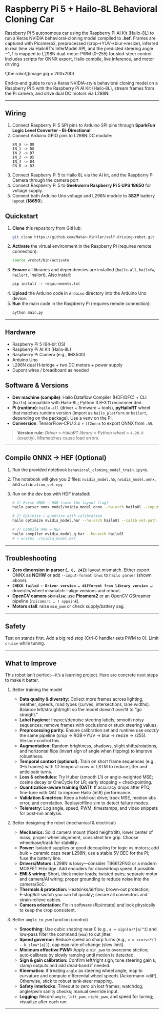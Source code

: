 # Raspberry Pi 5 + Hailo‑8L Behavioral Cloning Car

Raspberry Pi 5 autonomous car using the Raspberry Pi AI Kit (Hailo-8L) to run a Keras NVIDIA behavioral-cloning model compiled to **.hef**. Frames are captured with Picamera2, preprocessed (crop→YUV→blur→resize), inferred in real time via HailoRT’s InferModel API, and the predicted steering angle $-1, 1$ is mapped to L298N dual-motor PWM (0–255) for skid-steer control. Includes scripts for ONNX export, Hailo compile, live inference, and motor driving.

![the robot](image.jpg = 200x200)

End‑to‑end guide to run a Keras NVIDIA‑style behavioral cloning model on a Raspberry Pi 5 with the Raspberry Pi AI Kit (Hailo‑8L), stream frames from the Pi camera, and drive dual DC motors via L298N.

---

## Wiring
1. Connect Raspberry Pi 5 SPI pins to Arduino SPI pins through **SparkFun Logic Level Converter - Bi-Directional**
2. Connect Arduino GPIO pins to L298N DC module:
    ```
    EN_A -> D9
    IN_1 -> D8
    IN_2 -> D7
    IN_3 -> D5
    IN_4 -> D4
    EN_B -> D3
    ```
3. Connect Raspberry Pi 5 to Hailo 8L via the AI kit, and the Raspberry Pi Camera through the camera port
4. Connect Raspberry Pi 5 to **Geekworm Raspberry Pi 5 UPS 18650** for voltage supply.
5. Connect both Arduino Uno voltage and L298N module to **3S2P** battery layout (**18650**).

## Quickstart
1. **Clone** this repository from GitHub:
    ```bash
    git clone https://github.com/Matan-Vinkler/self-driving-robot.git
    ```
2. **Activate** the virtual environment in the Raspberry Pi (requires remote connection):
    ```bash
    source vrobot/bin/activate
    ```
3. **Ensure** all libraries and dependencies are installed (`hailo-all`, `hailofw`, `hailort`, `hailort). Also install:
    ```bash
    pip install -r requirements.txt
    ```
4. **Upload** the Arduino code in `Arduino` directory into the Arduino Uno device.
5. **Run** the main code in the Raspberry Pi (requires remote connection):
    ```bash
    python main.py
    ```
---

## Hardware

* Raspberry Pi 5 (64‑bit OS)
* Raspberry Pi AI Kit (Hailo‑8L)
* Raspberry Pi Camera (e.g., IMX500)
* Arduino Uno
* L298N dual H‑bridge + two DC motors + power supply
* Dupont wires / breadboard as needed

## Software & Versions

* **Dev machine (compile)**: Hailo Dataflow Compiler (HDF/DFC) + CLI (`hailo`) compatible with Hailo‑8L; Python 3.8–3.11 recommended.
* **Pi (runtime)**: `hailo-all` (driver + firmware + tools), **pyHailoRT** wheel that matches runtime version (import as `hailo_platform` or `hailort`, depending on the package). Use a venv on the Pi.
* **Conversion**: TensorFlow‑CPU 2.x + `tf2onnx` to export ONNX from `.h5`.

> **Version rule:** *Driver* = *HailoRT library* = *Python wheel* = `4.20.0` (exactly). Mismatches cause load errors.

---

## Compile ONNX → HEF (Optional)
1. Run the provided notebook `behavioral_cloning_model_train.ipynb`.
2. The notebook will give you 2 files: `nvidia_model.h5`, `nvidia_model.onnx`, and `calibration_set.npy`
3. Run on the dev box with HDF installed:

    ```bash
    # 1) Parse ONNX → HAR (note the layout flag)
    hailo parser onnx model/nvidia_model.onnx --hw-arch hailo8l --input-format bhwc --net-name nvidia_model --har-path nvidia_model.har

    # 2) Optimize / quantize with calibration
    hailo optimize nvidia_model.har --hw-arch hailo8l --calib-set-path calibration_set.npy --output-har-path nvidia_model_q.har

    # 3) Compile HAR → HEF
    hailo compiler nvidia_model_q.har --hw-arch hailo8l
    # → writes ./nvidia_model.hef
    ```

---

## Troubleshooting

* **Zero dimension in parser (`… 0, 24]`)**: layout mismatch. Either export ONNX as **NCHW** or add `--input-format bhwc` to `hailo parser` (shown above).
* **`CHECK failed - Driver version … different from library version …`**: driver/lib/wheel mismatch—align versions and reboot.
* **OpenCV camera `ok=False`**: use **Picamera2** or an OpenCV GStreamer pipeline (`rpicamsrc … ! appsink`).
* **Motors stall**: raise `min_pwm` or check supply/battery sag.

---

## Safety

Test on stands first. Add a big red stop (Ctrl‑C handler sets PWM to 0). Limit `cruise` while tuning.

---

## What to Improve

This robot isn’t perfect—it’s a learning project. Here are concrete next steps to make it better.

1. Better training the model
    - **Data quality & diversity:** Collect more frames across lighting, weather, speeds, road types (curves, intersections, lane widths). Balance left/straight/right so the model doesn’t overfit to “go straight.”
    - **Label hygiene:** Inspect/denoise steering labels; smooth noisy sequences; remove frames with occlusions or stuck steering values.
    - **Preprocessing parity:** Ensure calibration set and runtime use *exactly* the same pipeline (crop → RGB→YUV → blur → resize → /255). Version-control this.
    - **Augmentation:** Random brightness, shadows, slight shifts/rotations, and horizontal flips (invert sign of angle when flipping) to improve robustness.
    - **Temporal context (optional):** Train on short frame sequences (e.g., 3–5 frames) with 1D temporal conv or LSTM to reduce jitter and anticipate turns.
    - **Loss & schedules:** Try Huber (smooth L1) or angle-weighted MSE; cosine decay or OneCycle for LR; early stopping + checkpointing.
    - **Quantization-aware training (QAT):** If accuracy drops after PTQ, fine‑tune with QAT to improve Hailo (int8) performance.
    - **Validation & metrics:** Keep a hold‑out drive; track MSE, median abs error, and correlation. Replay/offline sim to detect failure modes.
    - **Telemetry:** Log angle, speed, PWM, timestamps, and video snippets for post‑run analysis.

2. Better designing the robot (mechanical & electrical)
    - **Mechanics:** Solid camera mount (fixed height/tilt), lower center of mass, proper wheel alignment, consistent tire grip. Choose wheelbase/track for stability.
    - **Power:** Isolated supplies or good decoupling for logic vs motors; add bulk + ceramic caps near L298N; use a stable 5V BEC for the Pi; fuse the battery line.
    - **Drivers/Motors:** L298N is lossy—consider TB6612FNG or a modern MOSFET H‑bridge. Add encoders for closed‑loop speed if possible.
    - **EMI & wiring:** Short, thick motor leads; twisted pairs; separate motor and camera/AI wiring; proper grounding to reduce noise into the camera/SoC.
    - **Thermals & protection:** Heatsinks/airflow; brown‑out protection; E‑stop/kill switch you can hit quickly; secure all connectors and strain‑relieve cables.
    - **Camera orientation:** Fix in software (flip/rotate) and lock physically to keep the crop consistent.

3. Better `angle_to_pwm` function (control)
    - **Smoothing:** Use cubic shaping near 0 (e.g., `a = sign(a)*|a|^3`) and low‑pass filter the command (`ema`) to cut jitter.
    - **Speed governor:** Reduce speed on sharp turns (e.g., `v = cruise*(1 - k_slow*|a|)`), cap max rate‑of‑change (slew limit).
    - **Minimum effective PWM:** Apply a `min_pwm` to overcome stiction; auto‑calibrate by slowly ramping until motion is detected.
    - **Sign & gain calibration:** Confirm left/right sign; tune steering gain `k`; clamp outputs and add dead‑band if needed.
    - **Kinematics:** If treating `angle` as steering wheel angle, map to curvature and compute differential wheel speeds (Ackermann→diff). Otherwise, stick to robust tank‑steer mapping.
    - **Safety interlocks:** Timeout to zero on lost frames; watchdog; angle/pwm sanity checks; manual override input.
    - **Logging:** Record `angle`, `left_pwm`, `right_pwm`, and speed for tuning; visualize after each run.

---
